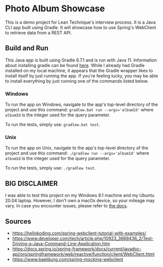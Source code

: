 # Photo Album Showcase

This is a demo project for Lean Technique's interview process. It is a Java CLI app built using Gradle. It will showcase
how to use Spring's WebClient to retrieve data from a REST API.

## Build and Run

This Java app is built using Gradle 6.7.1 and is run with Java 11. Information about installing gradle can be found
[here](https://gradle.org/install/). While I already had Gradle installed on my local machine, it appears that the
Gradle wrapper likes to install itself by just running the app. If you're feeling lucky, you may be able to install
everything by just running one of the commands listed below.

### Windows

To run the app on Windows, navigate to the app's top-level directory of the project and use this command:
```gradlew.bat run --args='albumId'``` where ```albumId``` is the integer used for the query parameter.

To run the tests, simply use: ```gradlew.bat test```.

### Unix

To run the app on Unix, navigate to the app's top-level directory of the project and use this command:
```./gradlew run --args='albumId'``` where ```albumId``` is the integer used for the query parameter.

To run the tests, simply use: ```./gradlew test```.

## BIG DISCLAIMER

I was able to test this project on my Windows 8.1 machine and my Ubuntu 20.04 laptop. However, I don't own a macOs
device, so your mileage may vary. In case you encounter issues, please refer to
[the docs](https://docs.gradle.org/current/userguide/userguide.html).

## Sources

* https://hellokoding.com/spring-webclient-tutorial-with-examples/
* https://www.developer.com/tech/article.php/10923_3669436_2/Test-Driving-a-Java-Command-Line-Application.htm
* https://docs.spring.io/spring-framework/docs/current/javadoc-api/org/springframework/web/reactive/function/client/WebClient.html
* https://www.baeldung.com/spring-mocking-webclient

